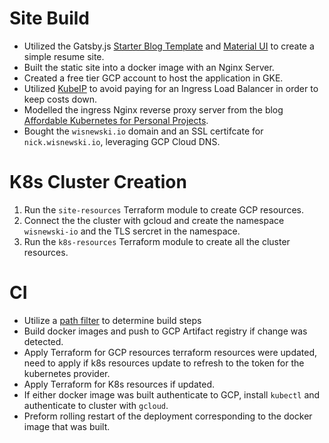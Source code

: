 # Site Build

* Utilized the Gatsby.js [Starter Blog Template](https://www.gatsbyjs.com/starters/gatsbyjs/gatsby-starter-blog) and [Material UI](https://mui.com/material-ui/getting-started/) to create a simple resume site.
* Built the static site into a docker image with an Nginx Server.
* Created a free tier GCP account to host the application in GKE. 
* Utilized [KubeIP](https://github.com/doitintl/kubeIP) to avoid paying for an Ingress Load Balancer in order to keep costs down.
* Modelled the ingress Nginx reverse proxy server from the blog [Affordable Kubernetes for Personal Projects](https://redmaple.tech/blogs/affordable-kubernetes-for-personal-projects/).
* Bought the `wisnewski.io` domain and an SSL certifcate for `nick.wisnewski.io`, leveraging GCP Cloud DNS.

# K8s Cluster Creation

1. Run the `site-resources` Terraform module to create GCP resources.
2. Connect the the cluster with gcloud and create the namespace `wisnewski-io` and the TLS sercret in the namespace.
3. Run the `k8s-resources` Terraform module to create all the cluster resources.

# CI

* Utilize a [path filter](https://github.com/dorny/paths-filter) to determine build steps
* Build docker images and push to GCP Artifact registry if change was detected.
* Apply Terraform for GCP resources terraform resources were updated, need to apply if k8s resources update to refresh to the token for the kubernetes provider.
* Apply Terraform for K8s resources if updated.
* If either docker image was built authenticate to GCP, install `kubectl` and authenticate to cluster with `gcloud`.
* Preform rolling restart of the deployment corresponding to the docker image that was built.


